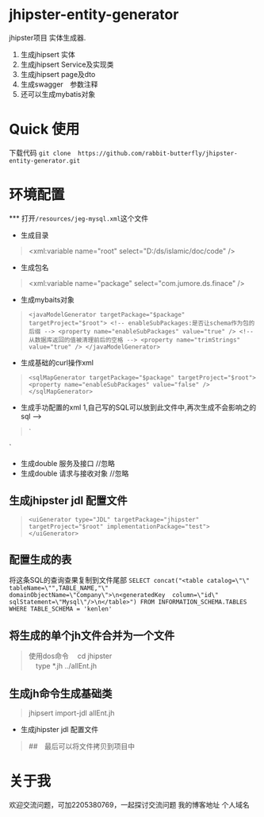 # jhipster-entity-generator
jhipster项目 实体生成器. 
1. 生成jhipsert 实体
2. 生成jhipsert Service及实现类
3. 生成jhipsert page及dto
4. 生成swagger　参数注释
5. 还可以生成mybatis对象

# Quick 使用 
下载代码
`git clone  https://github.com/rabbit-butterfly/jhipster-entity-generator.git`

# 环境配置
*** 打开`/resources/jeg-mysql.xml`这个文件
* 生成目录
><xml:variable name="root" select="D:/ds/islamic/doc/code" />
* 生成包名
><xml:variable name="package" select="com.jumore.ds.finace" />

* 生成mybaits对象
>`<javaModelGenerator targetPackage="$package"   targetProject="$root">
    <!-- enableSubPackages:是否让schema作为包的后缀 -->
    <property name="enableSubPackages" value="true" />
    <!-- 从数据库返回的值被清理前后的空格 -->
    <property name="trimStrings" value="true" />
</javaModelGenerator>`

* 生成基础的curl操作xml 
>`<sqlMapGenerator targetPackage="$package"
    targetProject="$root">
    <property name="enableSubPackages" value="false" />
</sqlMapGenerator>`

* 生成手功配置的xml 1,自己写的SQL可以放到此文件中,再次生成不会影响之的sql -->
>`<sqlMapGenerator targetPackage="$package" targetBody="false"
    targetProject="$root">
    <property name="enableSubPackages" value="true" />
</sqlMapGenerator>
<javaClientGenerator type="XMLMAPPER"
    targetPackage="$package" targetProject="$root">
    <property name="enableSubPackages" value="true" />
    <property name="rootInterface" value="BaseMapper" />
</javaClientGenerator>`


* 生成double 服务及接口    //忽略
* 生成double 请求与接收对象 //忽略
<p><javaBusinessModelGenerator type="" targetPackage="java.%s" targetProject="$root">
      <property name="enableSubPackages" value="true" />
      <property name="rootClass" value="IRequest" />
</javaBusinessModelGenerator><p>

##  生成jhipster jdl 配置文件
>`<uiGenerator type="JDL" targetPackage="jhipster"
        targetProject="$root" implementationPackage="test">
   </uiGenerator>`

##  配置生成的表
   将这条SQL的查询查果复制到文件尾部
`SELECT concat("<table catalog=\"\" tableName=\"",TABLE_NAME,"\" domainObjectName=\"Company\">\n<generatedKey 
			column=\"id\" sqlStatement=\"Mysql\"/>\n</table>") FROM INFORMATION_SCHEMA.TABLES 
			WHERE TABLE_SCHEMA = 'kenlen'`


## 将生成的单个jh文件合并为一个文件
> 使用dos命令　 cd jhipster <br>
>             　type *.jh  ../allEnt.jh
## 生成jh命令生成基础类
> jhipsert import-jdl allEnt.jh

* 生成jhipster jdl 配置文件
> <uiGenerator type="JDL" targetPackage="jhipster"
		targetProject="$root" implementationPackage="test">
	</uiGenerator>
##　最后可以将文件拷贝到项目中

# 关于我
欢迎交流问题，可加2205380769，一起探讨交流问题
我的博客地址
个人域名

